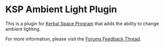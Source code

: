 KSP Ambient Light Plugin
========================

This is a plugin for [Kerbal Space Program] that adds the ability to change ambient lighting.

For more information, please visit the [Forums Feedback Thread].

[Kerbal Space Program]: http://www.kerbalspaceprogram.com
[Forums Feedback Thread]: http://forum.kerbalspaceprogram.com/threads/71536
